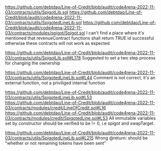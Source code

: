 https://github.com/debtdao/Line-of-Credit/blob/audit/code4rena-2022-11-03/contracts/utils/SpigotLib.sol
https://github.com/debtdao/Line-of-Credit/blob/audit/code4rena-2022-11-03/contracts/utils/SpigotedLineLib.sol
https://github.com/debtdao/Line-of-Credit/blob/audit/code4rena-2022-11-03/contracts/modules/spigot/Spigot.sol
I can't find a place where it's mentioned that revenueContract functions shall return TRUE id successful otherwise these contracts will not work as expected

https://github.com/debtdao/Line-of-Credit/blob/audit/code4rena-2022-11-03/contracts/utils/SpigotLib.soll#L178
Suggested to set a two step process for changing the ownership


https://github.com/debtdao/Line-of-Credit/blob/audit/code4rena-2022-11-03/contracts/utils/SpigotedLineLib.sol#L44
Comment is not correct, it's an external function, not a priviliged internal function

https://github.com/debtdao/Line-of-Credit/blob/audit/code4rena-2022-11-03/contracts/utils/SpigotedLineLib.sol#L53
https://github.com/debtdao/Line-of-Credit/blob/audit/code4rena-2022-11-03/contracts/modules/credit/LineOfCredit.sol#L16
https://github.com/debtdao/Line-of-Credit/blob/audit/code4rena-2022-11-03/contracts/modules/credit/SpigotedLine.sol#L53
All immutable variables set by constructor should be verified to be != 0, i.e spigot and swapTarget.

https://github.com/debtdao/Line-of-Credit/blob/audit/code4rena-2022-11-03/contracts/utils/SpigotedLineLib.sol#L215
Wrong @return: should be "whether or not remaining tokens have been sent" 